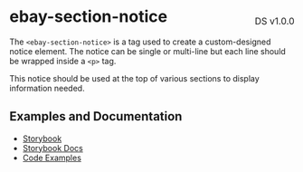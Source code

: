 <h1 style='display: flex; justify-content: space-between; align-items: center;'>
    <span>
        ebay-section-notice
    </span>
    <span style='font-weight: normal; font-size: medium; margin-bottom: -15px;'>
        DS v1.0.0
    </span>
</h1>

The `<ebay-section-notice>` is a tag used to create a custom-designed notice element. The notice can be single or multi-line but each line should be wrapped inside a `<p>` tag.

This notice should be used at the top of various sections to display information needed.

## Examples and Documentation

- [Storybook](https://ebay.github.io/evo-web/ebayui-core/?path=/story/notices-tips-ebay-section-notice)
- [Storybook Docs](https://ebay.github.io/evo-web/ebayui-core/?path=/docs/notices-tips-ebay-section-notice)
- [Code Examples](https://github.com/eBay/evo-web/tree/main/packages/ebayui-core/src/components/ebay-section-notice/examples)
